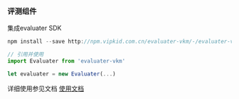 ### 评测组件


集成evaluater SDK

```js
npm install --save http://npm.vipkid.com.cn/evaluater-vkm/-/evaluater-vkm-xxx.tgz

// 引用并使用
import Evaluater from 'evaluater-vkm'

let evaluater = new Evaluater(...)
```

详细使用参见文档 [使用文档](http://a66-sdk.ecp.vipkid-qa.com.cn/v2/doc/evaluater-h5)
